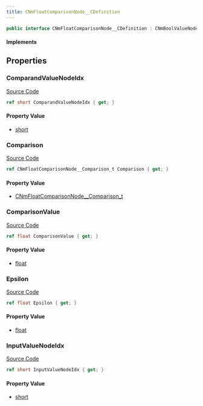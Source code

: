 ```yaml
---
title: CNmFloatComparisonNode__CDefinition
---
```


```csharp
public interface CNmFloatComparisonNode__CDefinition : CNmBoolValueNode__CDefinition, CNmValueNode__CDefinition, CNmGraphNode__CDefinition, ISchemaClass<CNmGraphNode__CDefinition>, ISchemaClass<CNmValueNode__CDefinition>, ISchemaClass<CNmBoolValueNode__CDefinition>, ISchemaClass<CNmFloatComparisonNode__CDefinition>, ISchemaField, ISchemaClass, INativeHandle
```

#### Implements

## Properties

### ComparandValueNodeIdx

[Source Code](https://github.com/swiftly-solution/swiftlys2/blob/beta/managed/src/SwiftlyS2.Generated/Schemas/Interfaces/CNmFloatComparisonNode__CDefinition.cs#L18)

```csharp
ref short ComparandValueNodeIdx { get; }
```

#### Property Value

- [short](https://learn.microsoft.com/dotnet/api/system.int16)

### Comparison

[Source Code](https://github.com/swiftly-solution/swiftlys2/blob/beta/managed/src/SwiftlyS2.Generated/Schemas/Interfaces/CNmFloatComparisonNode__CDefinition.cs#L20)

```csharp
ref CNmFloatComparisonNode__Comparison_t Comparison { get; }
```

#### Property Value

- [CNmFloatComparisonNode__Comparison_t](/docs/api/shared/schemadefinitions/cnmfloatcomparisonnode__comparison_t)

### ComparisonValue

[Source Code](https://github.com/swiftly-solution/swiftlys2/blob/beta/managed/src/SwiftlyS2.Generated/Schemas/Interfaces/CNmFloatComparisonNode__CDefinition.cs#L24)

```csharp
ref float ComparisonValue { get; }
```

#### Property Value

- [float](https://learn.microsoft.com/dotnet/api/system.single)

### Epsilon

[Source Code](https://github.com/swiftly-solution/swiftlys2/blob/beta/managed/src/SwiftlyS2.Generated/Schemas/Interfaces/CNmFloatComparisonNode__CDefinition.cs#L22)

```csharp
ref float Epsilon { get; }
```

#### Property Value

- [float](https://learn.microsoft.com/dotnet/api/system.single)

### InputValueNodeIdx

[Source Code](https://github.com/swiftly-solution/swiftlys2/blob/beta/managed/src/SwiftlyS2.Generated/Schemas/Interfaces/CNmFloatComparisonNode__CDefinition.cs#L16)

```csharp
ref short InputValueNodeIdx { get; }
```

#### Property Value

- [short](https://learn.microsoft.com/dotnet/api/system.int16)

